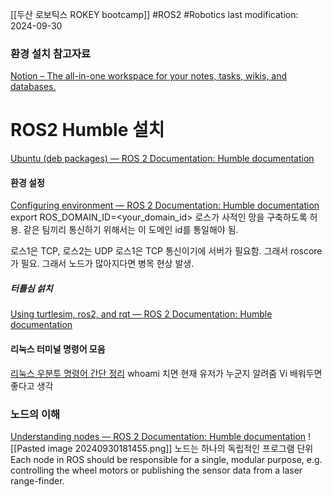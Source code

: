 [[두산 로보틱스 ROKEY bootcamp]]
#ROS2 #Robotics 
last modification: 2024-09-30

### 환경 설치 참고자료
[Notion – The all-in-one workspace for your notes, tasks, wikis, and databases.](https://teamsparkx.notion.site/3f83624b737a4fcca96a7fdafcf209f6?v=94fd31fff1244457a85007fdee06a20e)
# ROS2 Humble 설치
[Ubuntu (deb packages) — ROS 2 Documentation: Humble documentation](https://docs.ros.org/en/humble/Installation/Ubuntu-Install-Debs.html)

#### 환경 설정
[Configuring environment — ROS 2 Documentation: Humble documentation](https://docs.ros.org/en/humble/Tutorials/Beginner-CLI-Tools/Configuring-ROS2-Environment.html#the-ros-domain-id-variable)
export ROS_DOMAIN_ID=<your_domain_id>
로스가 사적인 망을 구축하도록 허용. 같은 팀끼리 통신하기 위해서는 이 도메인 id를 통일해야 됨.

로스1은 TCP, 로스2는 UDP
로스1은 TCP 통신이기에 서버가 필요함. 그래서 roscore가 필요. 그래서 노드가 많아지다면 병목 현상 발생.

##### 터틀심 섥치
[Using turtlesim, ros2, and rqt — ROS 2 Documentation: Humble documentation](https://docs.ros.org/en/humble/Tutorials/Beginner-CLI-Tools/Introducing-Turtlesim/Introducing-Turtlesim.html)
#### 리눅스 터미널 명령어 모음
[리눅스 우분투 명령어 간단 정리](https://velog.io/@seoul788/%EB%A6%AC%EB%88%85%EC%8A%A4-%EC%9A%B0%EB%B6%84%ED%88%AC-%EB%AA%85%EB%A0%B9%EC%96%B4-%EA%B0%84%EB%8B%A8-%EC%A0%95%EB%A6%AC)
whoami 치면 현재 유저가 누군지 알려줌 
Vi 배워두면 좋다고 생각

### 노드의 이해
[Understanding nodes — ROS 2 Documentation: Humble documentation](https://docs.ros.org/en/humble/Tutorials/Beginner-CLI-Tools/Understanding-ROS2-Nodes/Understanding-ROS2-Nodes.html)
![[Pasted image 20240930181455.png]]
노드는 하나의 독립적인 프로그램 단위
Each node in ROS should be responsible for a single, modular purpose, e.g. controlling the wheel motors or publishing the sensor data from a laser range-finder.